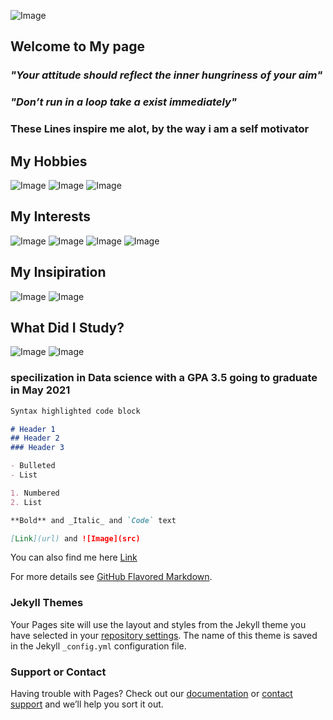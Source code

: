 ![Image](https://media.giphy.com/media/OK2gOT81vcSdi/giphy.gif)
## Welcome to My page 

### _"Your attitude should reflect the inner hungriness of your aim"_

### _"Don’t run in a loop take a exist immediately"_

### These Lines inspire me alot, by the way i am a self motivator

## My Hobbies

![Image](https://classroomclipart.com/images/gallery/Clipart/Art_Supplies/TN_girl-with-a-paint-palette-and-brush.jpg) 
![Image](https://www.cityofcalabasas.com/events/library/crafts.jpg)
![Image](http://photos1.fotosearch.com/bthumb/CSP/CSP993/k15040323.jpg)

## My Interests

![Image](https://media.gettyimages.com/vectors/illustration-of-a-woman-dancing-indian-dance-in-the-style-of-vector-id864903724?b=1&k=6&m=864903724&s=170x170&h=cTOd0MHoEqH001A2w30_MuEwYLQJHyq2qL1jBHa9vus=)
![Image](https://media.giphy.com/media/w4gNrkGxMcBig/giphy.gif)
![Image](https://www.picgifs.com/anime/anime/shin-chan/anime-shin-chan-103579.gif)
![Image](https://thumbs.dreamstime.com/t/buddhist-monk-icon-cartoon-style-isolated-white-background-religious-people-symbol-82004159.jpg)

## My Insipiration

![Image](https://cdn2.iconfinder.com/data/icons/pregnancy-1/500/mom-2-128.png)
![Image](https://image.winudf.com/v2/image/Y29tLmZpbm90YXgucmFtYXlhbmFfcHJhc2huYXZhbGlfaWNvbl8wXzFmOTI1OTI3/icon.png?w=170&fakeurl=1)


## What Did I Study?

![Image](https://image.freepik.com/free-icon/graduate-cap_318-65697.jpg)
![Image](http://www.biology.sjsu.edu/image/logo.gif)
### specilization in Data science with a GPA 3.5 going to graduate in May 2021




```markdown
Syntax highlighted code block

# Header 1
## Header 2
### Header 3

- Bulleted
- List

1. Numbered
2. List

**Bold** and _Italic_ and `Code` text

[Link](url) and ![Image](src)
```


You can also find me here [Link](https://www.linkedin.com/in/srilalitha-veerubhotla/)

For more details see [GitHub Flavored Markdown](https://guides.github.com/features/mastering-markdown/).

### Jekyll Themes

Your Pages site will use the layout and styles from the Jekyll theme you have selected in your [repository settings](https://github.com/srilalithaveerubhotla/srilalithav.github.io/settings). The name of this theme is saved in the Jekyll `_config.yml` configuration file.

### Support or Contact

Having trouble with Pages? Check out our [documentation](https://help.github.com/categories/github-pages-basics/) or [contact support](https://github.com/contact) and we’ll help you sort it out.

